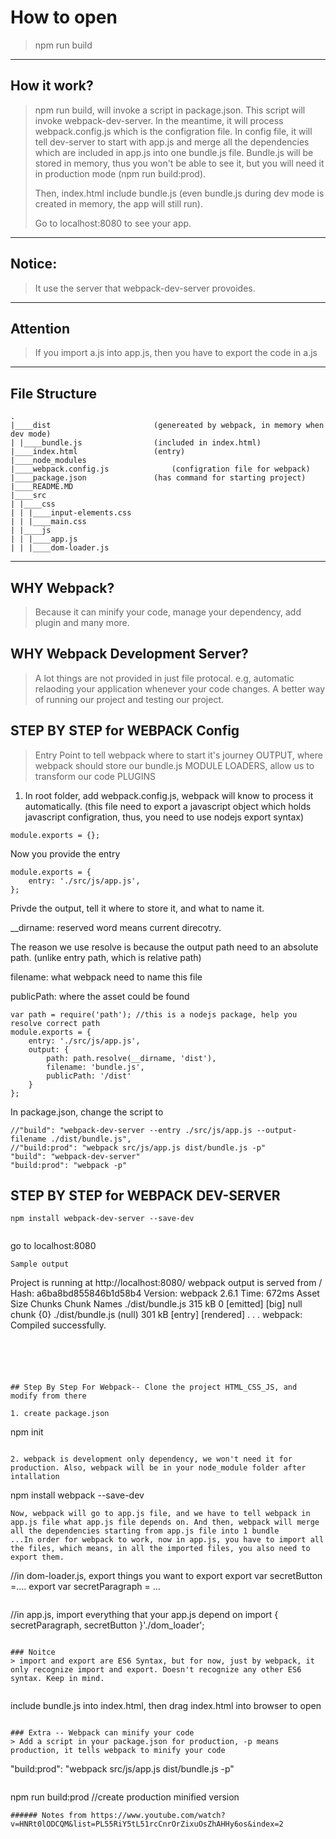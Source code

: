 # How to open
> npm run build
---
## How it work?
> npm run build, will invoke a script in package.json. This script will invoke webpack-dev-server. In the meantime, it will process webpack.config.js which is the configration file. In config file, it will tell dev-server to start with app.js and merge all the dependencies which are included in app.js into one bundle.js file. Bundle.js will be stored in memory, thus you won't be able to see it, but you will need it in production mode (npm run build:prod). 
>
> Then, index.html include bundle.js (even bundle.js during dev mode is created in memory, the app will still run).
>
> Go to localhost:8080 to see your app.
---
## Notice:
> It use the server that webpack-dev-server provoides.
---
## Attention
> If you import a.js into app.js, then you have to export the code in a.js
---
## File Structure
```
.
|____dist                       (genereated by webpack, in memory when dev mode)
| |____bundle.js                (included in index.html)
|____index.html                 (entry)
|____node_modules
|____webpack.config.js			    (configration file for webpack)
|____package.json               (has command for starting project)
|____README.MD
|____src
| |____css
| | |____input-elements.css
| | |____main.css
| |____js
| | |____app.js
| | |____dom-loader.js

```
---
## WHY Webpack?
> Because it can minify your code, manage your dependency, add plugin and many more. 
## WHY Webpack Development Server?
> A lot things are not provided in just file protocal. e.g, automatic relaoding your application whenever your code changes. A better way of running our project and testing our project.



## STEP BY STEP for WEBPACK Config
> Entry Point to tell webpack where to start it's journey
> OUTPUT, where webpack should store our bundle.js
> MODULE LOADERS, allow us to transform our code
> PLUGINS

1. In root folder, add webpack.config.js, webpack will know to process it automatically. (this file need to export a javascript object which holds javascript configration, thus, you need to use nodejs export syntax)
```
module.exports = {};
```
Now you provide the entry
```
module.exports = {
    entry: './src/js/app.js',
};
```
Privde the output, tell it where to store it, and what to name it.
   
   __dirname: reserved word means current direcotry. 
   
   The reason we use resolve is because the output path need to an absolute path. (unlike entry path, which is relative path)
   
   filename: what webpack need to name this file
   
   publicPath: where the asset could be found
```
var path = require('path'); //this is a nodejs package, help you resolve correct path
module.exports = {
    entry: './src/js/app.js',
    output: {
        path: path.resolve(__dirname, 'dist'),
        filename: 'bundle.js',
        publicPath: '/dist'
    }
};
```

In package.json, change the script to
```
//"build": "webpack-dev-server --entry ./src/js/app.js --output-filename ./dist/bundle.js",
//"build:prod": "webpack src/js/app.js dist/bundle.js -p"
"build": "webpack-dev-server"
"build:prod": "webpack -p"
```








## STEP BY STEP for WEBPACK DEV-SERVER
```
npm install webpack-dev-server --save-dev


```
go to localhost:8080
```
Sample output
```
Project is running at http://localhost:8080/
webpack output is served from /
Hash: a6ba8bd855846b1d58b4
Version: webpack 2.6.1
Time: 672ms
           Asset    Size  Chunks                    Chunk Names
./dist/bundle.js  315 kB       0  [emitted]  [big]  null
chunk    {0} ./dist/bundle.js (null) 301 kB [entry] [rendered]
.
.
.
webpack: Compiled successfully.
```





## Step By Step For Webpack-- Clone the project HTML_CSS_JS, and modify from there

1. create package.json
```
npm init
```

2. webpack is development only dependency, we won't need it for production. Also, webpack will be in your node_module folder after intallation
```
npm install webpack --save-dev  
```
Now, webpack will go to app.js file, and we have to tell webpack in app.js file what app.js file depends on. And then, webpack will merge all the dependencies starting from app.js file into 1 bundle
...In order for webpack to work, now in app.js, you have to import all the files, which means, in all the imported files, you also need to export them.

```
//in dom-loader.js, export things you want to export
export var secretButton =....
export var secretParagraph = ...
```

```
//in app.js, import everything that your app.js depend on
import { secretParagraph, secretButton }'./dom_loader';
```

### Noitce
> import and export are ES6 Syntax, but for now, just by webpack, it only recognize import and export. Doesn't recognize any other ES6 syntax. Keep in mind.


```
include bundle.js into index.html, then drag index.html into browser to open
```

### Extra -- Webpack can minify your code
> Add a script in your package.json for production, -p means production, it tells webpack to minify your code
```
"build:prod": "webpack src/js/app.js dist/bundle.js -p"
```
```
npm run build:prod  //create production minified version
```
###### Notes from https://www.youtube.com/watch?v=HNRt0lODCQM&list=PL55RiY5tL51rcCnrOrZixuOsZhAHHy6os&index=2
